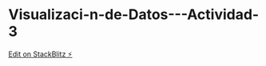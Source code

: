# Visualizaci-n-de-Datos---Actividad-3

[Edit on StackBlitz ⚡️](https://stackblitz.com/edit/js-f7w3kp)